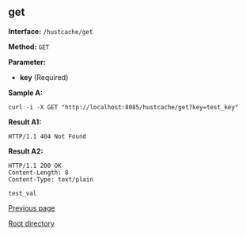 ## get ##

**Interface:** `/hustcache/get`

**Method:** `GET`

**Parameter:** 

*  **key** (Required)

**Sample A:**

    curl -i -X GET "http://localhost:8085/hustcache/get?key=test_key"

**Result A1:**

	HTTP/1.1 404 Not Found

**Result A2:**

	HTTP/1.1 200 OK
	Content-Length: 8
	Content-Type: text/plain

	test_val

[Previous page](../hustdb.md)

[Root directory](../../../index.md)